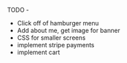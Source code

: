 TODO -
- Click off of hamburger menu
- Add about me, get image for banner
- CSS for smaller screens
- implement stripe payments
- implement cart